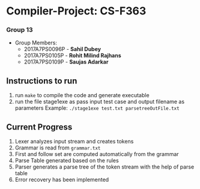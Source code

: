 # Compiler-Project: CS-F363

### Group 13
 - Group Members:
	- 2017A7PS0096P - **Sahil Dubey**
	- 2017A7PS0105P - **Rohit Milind Rajhans**
	- 2017A7PS0109P - **Saujas Adarkar**

## Instructions to run
  1. run `make` to compile the code and generate executable
  2. run the file stage1exe as pass input test case and output filename as parameters
	Example: `./stage1exe test.txt parsetreeOutFile.txt`

## Current Progress
  1. Lexer analyzes input stream and creates tokens
  2. Grammar is read from `grammar.txt`
  3. First and follow set are computed automatically from the grammar
  4. Parse Table generated based on the rules
  5. Parser generates a parse tree of the token stream with the help of parse table
  6. Error recovery has been implemented

